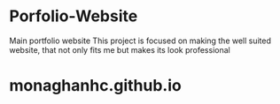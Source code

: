 # Porfolio-Website
Main portfolio website 
This project is focused on making the well suited website, that not only fits me but makes its look professional
# monaghanhc.github.io

